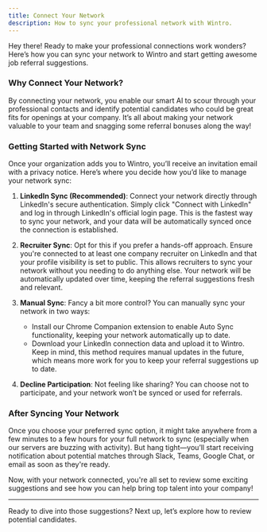 ```yaml
---
title: Connect Your Network
description: How to sync your professional network with Wintro.
---
```


Hey there! Ready to make your professional connections work wonders? Here’s how you can sync your network to Wintro and start getting awesome job referral suggestions.

### Why Connect Your Network?
By connecting your network, you enable our smart AI to scour through your professional contacts and identify potential candidates who could be great fits for openings at your company. It’s all about making your network valuable to your team and snagging some referral bonuses along the way!

### Getting Started with Network Sync
Once your organization adds you to Wintro, you’ll receive an invitation email with a privacy notice. Here’s where you decide how you’d like to manage your network sync:

1. **LinkedIn Sync (Recommended)**: Connect your network directly through LinkedIn's secure authentication. Simply click "Connect with LinkedIn" and log in through LinkedIn's official login page. This is the fastest way to sync your network, and your data will be automatically synced once the connection is established.

2. **Recruiter Sync**: Opt for this if you prefer a hands-off approach. Ensure you're connected to at least one company recruiter on LinkedIn and that your profile visibility is set to public. This allows recruiters to sync your network without you needing to do anything else. Your network will be automatically updated over time, keeping the referral suggestions fresh and relevant.

3. **Manual Sync**: Fancy a bit more control? You can manually sync your network in two ways:
   - Install our Chrome Companion extension to enable Auto Sync functionality, keeping your network automatically up to date.
   - Download your LinkedIn connection data and upload it to Wintro. Keep in mind, this method requires manual updates in the future, which means more work for you to keep your referral suggestions up to date.

4. **Decline Participation**: Not feeling like sharing? You can choose not to participate, and your network won’t be synced or used for referrals.

### After Syncing Your Network
Once you choose your preferred sync option, it might take anywhere from a few minutes to a few hours for your full network to sync (especially when our servers are buzzing with activity). But hang tight—you’ll start receiving notification about potential matches through Slack, Teams, Google Chat, or email as soon as they're ready.

Now, with your network connected, you're all set to review some exciting suggestions and see how you can help bring top talent into your company!

---
Ready to dive into those suggestions? Next up, let’s explore how to review potential candidates.
